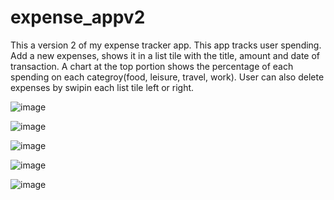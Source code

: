 # expense_appv2

This a version 2 of my expense tracker app. This app tracks user spending. Add a new expenses, shows it in a list tile with the title, amount and date of transaction. A chart at the top portion shows the
percentage of each spending on each categroy(food, leisure, travel, work). User can also delete expenses by swipin each list tile left or right.

![image](https://github.com/WinterAssassin/expense_appv2/assets/113152586/023a1bbf-0d7b-4f47-aba7-c5a17d41d163)

![image](https://github.com/WinterAssassin/expense_appv2/assets/113152586/1d8bf2d1-2a8b-470d-8573-ba200f0550c4)

![image](https://github.com/WinterAssassin/expense_appv2/assets/113152586/4e3cb6d9-fc96-4d93-a8be-5011f26a2c50)

![image](https://github.com/WinterAssassin/expense_appv2/assets/113152586/c1939612-0757-4167-afa0-cd4bd60f9630)

![image](https://github.com/WinterAssassin/expense_appv2/assets/113152586/eb53969a-283e-4c59-8a43-1d74ae3b4af2)

